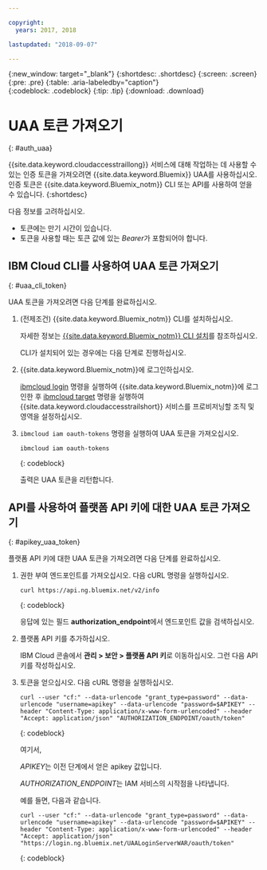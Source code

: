 ```yaml
---

copyright:
  years: 2017, 2018

lastupdated: "2018-09-07"

---
```


{:new_window: target="_blank"}
{:shortdesc: .shortdesc}
{:screen: .screen}
{:pre: .pre}
{:table: .aria-labeledby="caption"}    
{:codeblock: .codeblock}
{:tip: .tip}
{:download: .download}


# UAA 토큰 가져오기
{: #auth_uaa}

{{site.data.keyword.cloudaccesstraillong}} 서비스에 대해 작업하는 데 사용할 수 있는 인증 토큰을 가져오려면 {{site.data.keyword.Bluemix}} UAA를 사용하십시오. 인증 토큰은 {{site.data.keyword.Bluemix_notm}} CLI 또는 API를 사용하여 얻을 수 있습니다.
{:shortdesc}

다음 정보를 고려하십시오. 

* 토큰에는 만기 시간이 있습니다.  
* 토큰을 사용할 때는 토큰 값에 있는 *Bearer*가 포함되어야 합니다. 
		
## IBM Cloud CLI를 사용하여 UAA 토큰 가져오기
{: #uaa_cli_token}

UAA 토큰을 가져오려면 다음 단계를 완료하십시오. 

1. (전제조건) {{site.data.keyword.Bluemix_notm}} CLI를 설치하십시오. 

   자세한 정보는 [{{site.data.keyword.Bluemix_notm}} CLI 설치](/docs/cli/reference/ibmcloud/download_cli.html#install_use)를 참조하십시오. 
   
   CLI가 설치되어 있는 경우에는 다음 단계로 진행하십시오. 
    
2. {{site.data.keyword.Bluemix_notm}}에 로그인하십시오.  

    [ibmcloud login](/docs/cli/reference/ibmcloud/bx_cli.html#ibmcloud_login) 명령을 실행하여 {{site.data.keyword.Bluemix_notm}}에 로그인한 후 [ibmcloud target](/docs/cli/reference/ibmcloud/bx_cli.html#ibmcloud_target) 명령을 실행하여 {{site.data.keyword.cloudaccesstrailshort}} 서비스를 프로비저닝할 조직 및 영역을 설정하십시오. 
	
3. `ibmcloud iam oauth-tokens` 명령을 실행하여 UAA 토큰을 가져오십시오. 

    ```
	ibmcloud iam oauth-tokens
	```
	{: codeblock}
	
	출력은 UAA 토큰을 리턴합니다. 


	


## API를 사용하여 플랫폼 API 키에 대한 UAA 토큰 가져오기
{: #apikey_uaa_token}

플랫폼 API 키에 대한 UAA 토큰을 가져오려면 다음 단계를 완료하십시오. 

1. 권한 부여 엔드포인트를 가져오십시오. 다음 cURL 명령을 실행하십시오. 

    ```
    curl https://api.ng.bluemix.net/v2/info
    ```
    {: codeblock}

    응답에 있는 필드 **authorization_endpoint**에서 엔드포인트 값을 검색하십시오. 

2. 플랫폼 API 키를 추가하십시오. 

    IBM Cloud 콘솔에서 **관리 > 보안 > 플랫폼 API 키**로 이동하십시오.
    그런 다음 API 키를 작성하십시오. 

3. 토큰을 얻으십시오. 다음 cURL 명령을 실행하십시오. 

    ```
    curl --user "cf:" --data-urlencode "grant_type=password" --data-urlencode "username=apikey" --data-urlencode "password=$APIKEY" --header "Content-Type: application/x-www-form-urlencoded" --header "Accept: application/json" "AUTHORIZATION_ENDPOINT/oauth/token"
    ```
    {: codeblock}

    여기서, 
    
    *APIKEY*는 이전 단계에서 얻은 apikey 값입니다. 
    
    *AUTHORIZATION_ENDPOINT*는 IAM 서비스의 시작점을 나타냅니다. 

    예를 들면, 다음과 같습니다.

    ```
    curl --user "cf:" --data-urlencode "grant_type=password" --data-urlencode "username=apikey" --data-urlencode "password=$APIKEY" --header "Content-Type: application/x-www-form-urlencoded" --header "Accept: application/json" "https://login.ng.bluemix.net/UAALoginServerWAR/oauth/token"
    ```
    {: codeblock}


